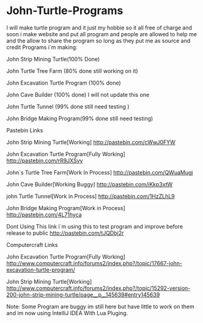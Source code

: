 John-Turtle-Programs
====================

I will make turtle program and it just my hobbie so it all free of charge and soon i make website and put all program and people are allowed to help me and the allow to share the program so long as they put me as source and credit
Programs i`m making:

John Strip Mining Turtle(100% Done)

John Turtle Tree Farm (80% done still working on it)

John Excavation Turtle Program (100% done)

John Cave Builder (100% done) I will not update this one

John Turtle Tunnel (99% done still need testing )

John Bridge Making Program(99% done still need testing)

Pastebin Links

John Strip Mining Turtle[Working]
http://pastebin.com/cWwJ0FYW

John Excavation Turtle Program[Fully Working]
http://pastebin.com/rR9JXSvy

John`s Turtle Tree Farm[Work In Process]
http://pastebin.com/QWuaMugj

John Cave Builder[Working Buggy]
http://pastebin.com/iKkp3xtW

john Turtle Tunnel[Work in Process]
http://pastebin.com/1HzZLhL9

John Bridge Making Program[Work in Process]
http://pastebin.com/4L71hyca

Dont Using This link i`m using this to test program and improve before release to public
http://pastebin.com/tJQDbj2r

Computercraft Links

John Excavation Turtle Program[Fully Working]
http://www.computercraft.info/forums2/index.php?/topic/17667-john-excavation-turtle-program/

John Strip Mining Turtle[Working]
http://www.computercraft.info/forums2/index.php?/topic/15292-version-200-john-strip-mining-turtle/page__p__145639#entry145639

Note: Some Program are buggy im still here but have little to work on them and im now using IntelliJ IDEA With Lua Pluging.
